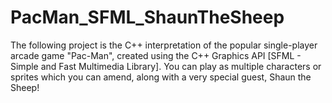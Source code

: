 # PacMan_SFML_ShaunTheSheep
The following project is the C++ interpretation of the popular single-player arcade game "Pac-Man", created using the C++ Graphics API [SFML - Simple and Fast Multimedia Library]. You can play as multiple characters or sprites which you can amend, along with a very special guest, Shaun the Sheep! 

